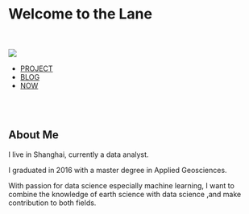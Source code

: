 # Welcome to the Lane
<br/><br/>
![](datacamp_projects/The%20Hottest%20Topics%20in%20Machine%20Learning/output_9_0.png)

- [PROJECT](project.md)
- [BLOG](blog.md)
- [NOW](now.md)



<br/><br/>
## About Me
I live in Shanghai, currently a data analyst.

I graduated in 2016 with a master degree in Applied Geosciences.

With passion for data science especially machine learning, I want to combine the knowledge of earth science with data science ,and make contribution to both fields.
